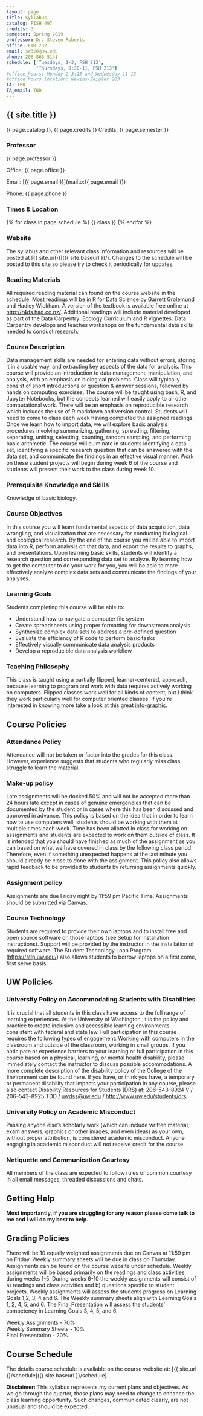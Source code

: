 ```yaml
---
layout: page
title: Syllabus
catalog: FISH 497
credits: 3
semester: Spring 2019
professor: Dr. Steven Roberts
office: FTR 232
email: sr320@uw.edu
phone: 206-866-5141
schedule: ['Tuesdays, 1-3, FSH 213',
           'Thursdays, 9:30-11, FSH 213']
#office_hours: Monday 2-3:15 and Wednesday 11-12
#office_hours_location: Newins-Zeigler 203
TA: TBD
TA_email: TBD
---
```


## {{ site.title }}

{{ page.catalog }}, {{ page.credits }} Credits, {{ page.semester }}

### Professor

{{ page.professor }}

Office: {{ page.office }}

Email:
[{{ page.email }}](mailto:{{ page.email }})


Phone: {{ page.phone }}


### Times & Location

{% for class in page.schedule %}
  {{ class }}
{% endfor %}



### Website

The syllabus and other relevant class information and resources will be posted
at [{{ site.url}}]({{ site.baseurl }}/).
Changes to the schedule will be posted to this site so please try to check it
periodically for updates.



### Reading Materials

All required reading material can found on the course website in the schedule. Most readings will be in R for Data Science by Garrett Grolemund and Hadley Wickham. A version of the textbook is available free online at http://r4ds.had.co.nz/. Additional readings will include material developed as part of the Data Carpentry: Ecology Curriculum and R vignettes. Data Carpentry develops and teaches workshops on the fundamental data skills needed to conduct research.

### Course Description

Data management skills are needed for entering data without errors, storing it in a usable way, and extracting key aspects of the data for analysis. This course will provide an introduction to data management, manipulation, and analysis, with an emphasis on biological problems. Class will typically consist of short introductions or question & answer sessions, followed by hands on computing exercises. The course will be taught using bash, R, and Jupyter Notebooks, but the concepts learned will easily apply to all other computational work. There will be an emphasis on reproducible research which includes the use of R markdown and version control. Students will need to come to class each week having completed the assigned readings. Once we learn how to import data, we will explore basic analysis procedures involving summarizing, gathering, spreading, filtering, separating, uniting, selecting, counting, random sampling, and performing basic arithmetic. The course will culminate in students identifying a data set, identifying a specific research question that can be answered with the data set, and communicate the findings in an effective visual manner. Work on these student projects will begin during week 6 of the course and students will present their work to the class during week 10.


### Prerequisite Knowledge and Skills

Knowledge of basic biology.


### Course Objectives

In this course you will learn fundamental aspects of data acquisition, data wrangling, and visualization that are necessary for conducting biological and ecological research. By the end of the course you will be able to import data into R, perform analysis on that data, and export the results to graphs, and presentations. Upon learning basic skills, students will identify a research question and corresponding data set to analyze. By learning how to get the computer to do your work for you, you will be able to more effectively analyze complex data sets and communicate the findings of your analyses.


### Learning Goals

Students completing this course will be able to:

- Understand how to navigate a computer file system 	
- Create spreadsheets using proper formatting for downstream analysis 	
- Synthesize complex data sets to address a pre-defined question 	
- Evaluate the efficiency of R code to perform basic tasks 	
- Effectively visually communicate data analysis products 	
- Develop a reproducible data analysis workflow 	









### Teaching Philosophy

This class is taught using a partially flipped, learner-centered, approach, because
learning to program and work with data requires actively working on
computers. Flipped classes work well for all kinds of content, but I think they
work particularly well for computer oriented classes. If you're interested in
knowing more take a look at this great
[info-graphic](http://www.knewton.com/flipped-classroom-2/).



## Course Policies


### Attendance Policy

Attendance will not be taken or factor into the grades for this class. However,
experience suggests that students who regularly miss class struggle to learn the
material.



### Make-up policy

Late assignments will be docked 50% and will not be accepted more than 24 hours
late except in cases of genuine emergencies that can be documented by the
student or in cases where this has been discussed and approved in advance. This
policy is based on the idea that in order to learn how to use computers well,
students should be working with them at multiple times each week. Time has been
allotted in class for working on assignments and students are expected to work
on them outside of class. It is intended that you should have finished as much
of the assignment as you can based on what we have covered in class by the
following class period. Therefore, even if something unexpected happens at the
last minute you should already be close to done with the assignment. This policy
also allows rapid feedback to be provided to students by returning assignments
quickly.


### Assignment policy

Assignments are due Friday night by 11:59 pm Pacific Time. Assignments should be
submitted via Canvas.


### Course Technology

Students are required to provide their own laptops and to install free and open source software on those laptops (see Setup for installation instructions). Support will be provided by the instructor in the installation of required software. The Student Technology Loan Program (https://stlp.uw.edu/) also allows students to borrow laptops on a first come, first serve basis.


## UW Policies


### University Policy on Accommodating Students with Disabilities

It is crucial that all students in this class have access to the full
range of learning experiences. At the University of Washington, it is
the policy and practice to create inclusive and accessible learning
environments consistent with federal and state law. Full participation
in this course requires the following types of engagement: Working with
computers in the classroom and outside of the classroom, working in small groups.
If you anticipate or experience barriers to your
learning or full participation in this course based on a physical,
learning, or mental health disability, please immediately contact the
instructor to discuss possible accommodations. A more complete
description of the disability policy of the College of the Environment
can be found here. If you have, or think you have, a temporary or
permanent disability that impacts your participation in any course,
please also contact Disability Resources for Students (DRS) at:
206–543–8924 V / 206–543–8925 TDD / uwdss@uw.edu
/ http://www.uw.edu/students/drs.


### University Policy on Academic Misconduct

Passing anyone else’s scholarly work (which can include written
material, exam answers, graphics or other images, and even ideas) as
your own, without proper attribution, is considered academic misconduct.
Anyone engaging in academic misconduct will not receive credit for the
course


### Netiquette and Communication Courtesy

All members of the class are expected to follow rules of common
courtesy in all email messages, threaded discussions and chats.


## Getting Help



**Most importantly, if you are struggling for any reason please come talk to me
and I will do my best to help.**


## Grading Policies

There will be 10 equally weighted assignments due on Canvas at 11:59 pm on Friday. Weekly summary sheets will be due in class on Thursday. Assignments can be found on the course website under schedule. Weekly assignments will be based primarily on the readings and class activities during weeks 1-5. During weeks 6-10 the weekly assignments will consist of a) readings and class activities and b) questions specific to student projects. Weekly assignments will assess the students progress on Learning Goals 1,2, 3, 4 and 6. The Weekly summary sheets align with Learning Goals 1, 2, 4, 5, and 6. The Final Presentation will assess the students’ competency in Learning Goals 3, 4, 5, and 6.

Weekly Assignments - 70%    
Weekly Summary Sheets - 10%   
Final Presentation - 20%    




## Course Schedule

The details course schedule is available on the course website at:
[{{ site.url }}/schedule]({{ site.baseurl }}/schedule).


**Disclaimer:** This syllabus represents my current plans and objectives. As we
go through the quarter, those plans may need to change to enhance the class
learning opportunity. Such changes, communicated clearly, are not unusual and
should be expected.
